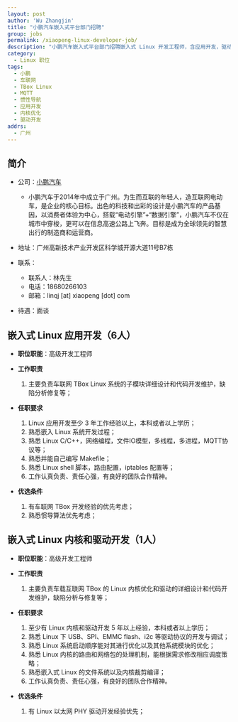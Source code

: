 ```yaml
---
layout: post
author: 'Wu Zhangjin'
title: "小鹏汽车嵌入式平台部门招聘"
group: jobs
permalink: /xiaopeng-linux-developer-job/
description: "小鹏汽车嵌入式平台部门招聘嵌入式 Linux 开发工程师，含应用开发，驱动开发和内核优化。"
category:
  - Linux 职位
tags:
  - 小鹏
  - 车联网
  - TBox Linux
  - MQTT
  - 惯性导航
  - 应用开发
  - 内核优化
  - 驱动开发
addrs:
  - 广州
---
```


## 简介

* 公司：[小鹏汽车](https://www.xiaopeng.com/)
  * 小鹏汽车于2014年中成立于广州。为生而互联的年轻人，造互联网电动车，是企业的核心目标。出色的科技和出彩的设计是小鹏汽车的产品基因，以消费者体验为中心，搭载“电动引擎”+“数据引擎”，小鹏汽车不仅在城市中穿梭，更可以在信息高速公路上飞奔。目标是成为全球领先的智慧出行的制造商和运营商。

* 地址：广州高新技术产业开发区科学城开源大道11号B7栋

* 联系：
  * 联系人：林先生
  * 电话：18680266103
  * 邮箱：linqj [at] xiaopeng [dot] com

* 待遇：面谈

## 嵌入式 Linux 应用开发（6人）

* __职位职能__：高级开发工程师
* __工作职责__

  1. 主要负责车联网 TBox Linux 系统的子模块详细设计和代码开发维护，缺陷分析修复等；

* __任职要求__

  1. Linux 应用开发至少 3 年工作经验以上，本科或者以上学历；
  2. 熟悉嵌入 Linux 系统开发过程；
  3. 熟悉 Linux C/C++，网络编程，文件IO模型，多线程，多进程，MQTT协议等；
  4. 熟悉并能自己编写 Makefile；
  5. 熟悉 Linux shell 脚本，路由配置，iptables 配置等；
  6. 工作认真负责、责任心强，有良好的团队合作精神。

* __优选条件__

  1. 有车联网 TBox 开发经验的优先考虑；
  2. 熟悉惯导算法优先考虑；

## 嵌入式 Linux 内核和驱动开发（1人）

* __职位职能__：高级开发工程师

* __工作职责__

  1. 主要负责车载互联网 TBox 的 Linux 内核优化和驱动的详细设计和代码开发维护，缺陷分析与修复等；

* __任职要求__

  1. 至少有 Linux 内核和驱动开发 5 年以上经验，本科或者以上学历；
  2. 熟悉 Linux 下 USB、SPI、EMMC flash、i2c 等驱动协议的开发与调试；
  3. 熟悉 Linux 系统启动顺序能对其进行优化以及其他系统模块的优化；
  4. 熟悉 Linux 内核的路由和网络包的处理机制，能根据需求修改相应调度策略；
  5. 熟悉嵌入式 Linux 的文件系统以及内核裁剪编译；
  6. 工作认真负责、责任心强，有良好的团队合作精神。

* __优选条件__
  
  1. 有 Linux 以太网 PHY 驱动开发经验优先；
